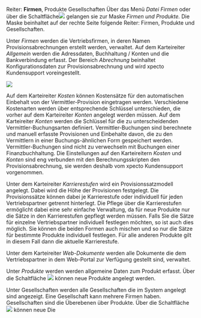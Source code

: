 Reiter: **Firmen**, Produkte Gesellschaften
Über das Menü _Datei Firmen_ oder über die Schaltfläche![](http://xpecto.github.io/docs/img/img_1425973616673.png) gelangen sie zur Maske *Firmen und Produkte.* 
Die Maske beinhaltet auf der rechte Seite folgende Reiter: Firmen, Produkte und Gesellschaften.

Unter *Firmen* werden die Vertriebsfirmen, in deren Namen Provisionsabrechnungen erstellt werden, verwaltet. 
Auf dem Karteireiter *Allgemein* werden die Adressdaten, Buchhaltung / Konten und die Bankverbindung erfasst. Der Bereich *Abrechnung* beinhaltet Konfigurationsdaten zur Provisionsabrechnung und wird xpecto Kundensupport voreingestellt.

![](http://xpecto.github.io/docs/img/img_1425974509971.png)

Auf dem Karteireiter *Kosten* können Kostensätze für den automatischen Einbehalt von der Vermittler-Provision eingetragen werden.
Verschiedene Kostenarten werden über entsprechende Schlüssel unterschieden, die vorher auf dem Karteireiter _Konten_ angelegt werden müssen. Auf dem Karteireiter _Konten_ werden die Schlüssel für die zu unterscheidenden Vermittler-Buchungsarten definiert. Vermittler-Buchungen sind berechnete und manuell erfasste Provisionen und Einbehalte davon, die zu den Vermittlern in einer Buchungs-ähnlichen Form gespeichert werden. Vermittler-Buchungen sind nicht zu verwechseln mit Buchungen einer Finanzbuchhaltung.
Die Einstellungen auf den Karteireitern *Kosten* und *Konten* sind eng verbunden mit den Berechnungsskripten den Provisionsabrechnung, sie werden deshalb vom xpecto Kundensupport vorgenommen.

Unter dem Karteireiter *Karrierestufen* wird ein Provisionssatzmodell angelegt. Dabei wird die Höhe der Provisionen festgelegt. Die Provisionssätze können dabei je Karrierestufe oder individuell für jeden Vertriebspartner getrennt hinterlegt. Die Pflege über die Karrierestufen ermöglicht dabei eine sehr einfache Verwaltung, da für neue Produkte nur die Sätze in den Karrierestufen gepflegt werden müssen. Falls Sie die Sätze für einzelne Vertriebspartner individuell festlegen möchten, so ist auch dies möglich.
Sie können die beiden Formen auch mischen und so nur die Sätze für bestimmte Produkte individuell festlegen. Für alle anderen Produkte gilt in diesem Fall dann die aktuelle Karrierestufe.

Unter dem Karteireiter *Web-Dokumente* werden alle Dokumente die dem Vertriebspartner in dem Web-Portal zur Verfügung gestellt sind, verwaltet.

Unter *Produkte* werden werden allgemeine Daten zum Produkt erfasst. Über die Schaltfläche 
![](http://xpecto.github.io/docs/img/img_1425977343784.png) können neue Produkte angelegt werden.

Unter Gesellschaften werden alle Gesellschaften die im System angelegt sind angezeigt. Eine Gesellschaft kann mehrere Firmen haben. Gesellschaften sind die Überebenen über Produkte. 
Über die Schaltfläche ![](http://xpecto.github.io/docs/img/img_1425976921113.png) können neue  Die 



